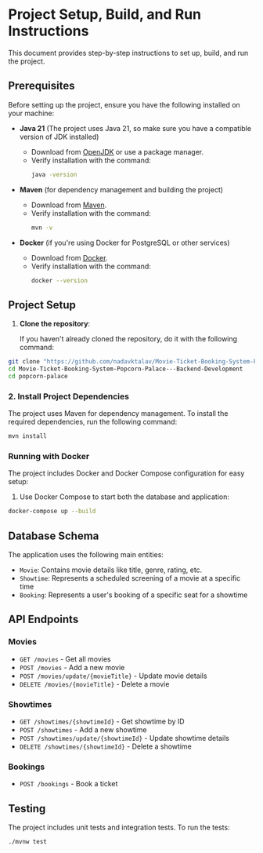 # Project Setup, Build, and Run Instructions

This document provides step-by-step instructions to set up, build, and run the project.

## Prerequisites

Before setting up the project, ensure you have the following installed on your machine:

- **Java 21** (The project uses Java 21, so make sure you have a compatible version of JDK installed)
    - Download from [OpenJDK](https://openjdk.java.net/) or use a package manager.
    - Verify installation with the command:
      ```bash
      java -version
      ```

- **Maven** (for dependency management and building the project)
    - Download from [Maven](https://maven.apache.org/download.cgi).
    - Verify installation with the command:
      ```bash
      mvn -v
      ```

- **Docker** (if you're using Docker for PostgreSQL or other services)
    - Download from [Docker](https://www.docker.com/products/docker-desktop).
    - Verify installation with the command:
      ```bash
      docker --version
      ```


## Project Setup

1. **Clone the repository**:

   If you haven't already cloned the repository, do it with the following command:

```bash
git clone "https://github.com/nadavktalav/Movie-Ticket-Booking-System-Popcorn-Palace---Backend-Development.git"
cd Movie-Ticket-Booking-System-Popcorn-Palace---Backend-Development
cd popcorn-palace
```

### 2. Install Project Dependencies

The project uses Maven for dependency management. To install the required dependencies, run the following command:

```bash
mvn install
```



### Running with Docker

The project includes Docker and Docker Compose configuration for easy setup:


1. Use Docker Compose to start both the database and application:

```bash
docker-compose up --build
```


## Database Schema

The application uses the following main entities:

- `Movie`: Contains movie details like title, genre, rating, etc.
- `Showtime`: Represents a scheduled screening of a movie at a specific time
- `Booking`: Represents a user's booking of a specific seat for a showtime

## API Endpoints

### Movies

- `GET /movies` - Get all movies
- `POST /movies` - Add a new movie
- `POST /movies/update/{movieTitle}` - Update movie details
- `DELETE /movies/{movieTitle}` - Delete a movie

### Showtimes

- `GET /showtimes/{showtimeId}` - Get showtime by ID
- `POST /showtimes` - Add a new showtime
- `POST /showtimes/update/{showtimeId}` - Update showtime details
- `DELETE /showtimes/{showtimeId}` - Delete a showtime

### Bookings

- `POST /bookings` - Book a ticket 


## Testing

The project includes unit tests and integration tests. To run the tests:

```bash
./mvnw test
```



